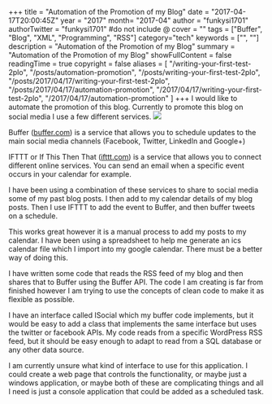 +++
title = "Automation of the Promotion of my Blog"
date = "2017-04-17T20:00:45Z"
year = "2017"
month= "2017-04"
author = "funkysi1701"
authorTwitter = "funkysi1701" #do not include @
cover = ""
tags = ["Buffer", "Blog", "XML", "Programming", "RSS"]
category="tech"
keywords = ["", ""]
description =  "Automation of the Promotion of my Blog"
summary = "Automation of the Promotion of my Blog"
showFullContent = false
readingTime = true
copyright = false
aliases = [
    "/writing-your-first-test-2plo",
    "/posts/automation-promotion",
    "/posts/writing-your-first-test-2plo",
    "/posts/2017/04/17/writing-your-first-test-2plo",
    "/posts/2017/04/17/automation-promotion",
    "/2017/04/17/writing-your-first-test-2plo",
    "/2017/04/17/automation-promotion"
]
+++
I would like to automate the promotion of this blog. Currently to promote this blog on social media I use a few different services.
![](https://storageaccountblog9f5d.blob.core.windows.net/blazor/wp-content/uploads/2017/04/img-buffer-illustration-hub-960@2x.png?w=1780&ssl=1)

Buffer ([buffer.com](buffer.com)) is a service that allows you to schedule updates to the main social media channels (Facebook, Twitter, LinkedIn and Google+)

IFTTT or If This Then That ([ifttt.com](ifttt.com)) is a service that allows you to connect different online services. You can send an email when a specific event occurs in your calendar for example.

I have been using a combination of these services to share to social media some of my past blog posts. I then add to my calendar details of my blog posts. Then I use IFTTT to add the event to Buffer, and then buffer tweets on a schedule.

This works great however it is a manual process to add my posts to my calendar. I have been using a spreadsheet to help me generate an ics calendar file which I import into my google calendar. There must be a better way of doing this.

I have written some code that reads the RSS feed of my blog and then shares that to Buffer using the Buffer API. The code I am creating is far from finished however I am trying to use the concepts of clean code to make it as flexible as possible.

I have an interface called ISocial which my buffer code implements, but it would be easy to add a class that implements the same interface but uses the twitter or facebook APIs. My code reads from a specific WordPress RSS feed, but it should be easy enough to adapt to read from a SQL database or any other data source.

I am currently unsure what kind of interface to use for this application. I could create a web page that controls the functionality, or maybe just a windows application, or maybe both of these are complicating things and all I need is just a console application that could be added as a scheduled task.